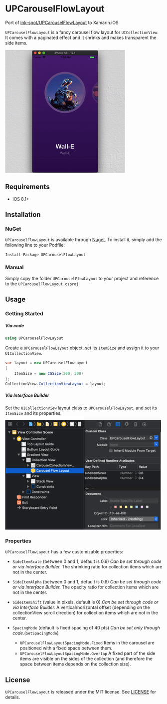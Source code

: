 UPCarouselFlowLayout
===============

Port of [ink-spot/UPCarouselFlowLayout](https://github.com/ink-spot/UPCarouselFlowLayout) to Xamarin.iOS

`UPCarouselFlowLayout` is a fancy carousel flow layout for `UICollectionView`. It comes with a paginated effect and it shrinks and makes transparent the side items.

![demo](images/demo.gif)

## Requirements

- iOS 8.1+

## Installation

### NuGet

`UPCarouselFlowLayout` is available through [Nuget](http://nuget.org). To install
it, simply add the following line to your Podfile:

```
Install-Package UPCarouselFlowLayout
```

### Manual

Simply copy the folder `UPCarouselFlowLayout` to your project and reference to the `UPCarouselFlowLayout.csproj`.

## Usage

### Getting Started

##### Via code

```csharp
using UPCarouselFlowLayout
```

Create a `UPCarouselFlowLayout` object, set its `ItemSize` and assign it to your `UICollectionView`.

```csharp
var layout = new UPCarouselFlowLayout
{
    ItemSize = new CGSize(200, 200)
};
CollectionView.CollectionViewLayout = layout;
```

##### Via Interface Builder

Set the `UICollectionView` layout class to `UPCarouselFlowLayout`, and set its `ItemSize` and its properties.

<img src='images/ib_settings.png' width='500' />

### Properties

`UPCarouselFlowLayout` has a few customizable properties:

* `SideItemScale` (between 0 and 1, default is 0.6)
*Can be set through code or via Interface Builder.*
The shrinking ratio for collection items which are not in the center.

* `SideItemAlpha` (between 0 and 1, default is 0.6)
*Can be set through code or via Interface Builder.*
The opacity ratio for collection items which are not in the center.

* `SideItemShift` (value in pixels, default is 0)
*Can be set through code or via Interface Builder.*
A vertical/horizontal offset (depending on the collectionView scroll direction) for collection items which are not in the center.

* `SpacingMode` (default is fixed spacing of 40 pts)
*Can be set only through code.*(`SetSpacingMode`)
  * `UPCarouselFlowLayoutSpacingMode.Fixed`
Items in the carousel are positioned with a fixed space between them.
  * `UPCarouselFlowLayoutSpacingMode.Overlap`
A fixed part of the side items are visible on the sides of the collection (and therefore the space between items depends on the collection size).


## License

`UPCarouselFlowLayout` is released under the MIT license.
See [LICENSE](./LICENSE) for details.
